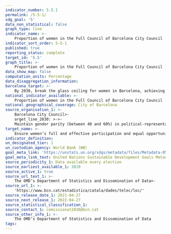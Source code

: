 ```yaml
---
indicator_number: 5.5.1
permalink: /5-5-1/
sdg_goal: '5'
data_non_statistical: false
graph_type: line
indicator_name: >-
    Proportion of women in the Full Council of Barcelona City Council
indicator_sort_order: 5-5-1
published: true
reporting_status: complete
target_id: '5.5'
graph_title: >-
    Proportion of women in the Full Council of Barcelona City Council
data_show_map: false
computation_units: Percentage
data_disaggregation_information:
barcelona_target: >-
    By 2030, break the glass ceiling for women in Barcelona, achieving parity in political, economic and social representation and leadership posts
national_indicator_available: >-
    Proportion of women in the Full Council of Barcelona City Council
national_geographical_coverage: City of Barcelona
source_organisation_1: >-
    Barcelona City Council>-
    arget_line_2030: >->-
    Maintain gender parity (between 40 and 60%) in political-representative at Barcelona City Council
target_name: >-
	Ensure women’s full and effective participation and equal opportunities for leadership at all levels of decision-making in political, economic and public life
indicator_definition:
un_designated_tier: 1
un_custodian_agency: World Bank (WB)
goal_meta_link: 'https://unstats.un.org/sdgs/metadata/files/Metadata-05-05-01.pdf'
goal_meta_link_text: United Nations Sustainable Development Goals Metadata (pdf 894kB)
source_periodicity_1: Data available every election
source_earliest_available_1: 2019
source_active_1: true
source_url_text_1: >-
    The OMD’s Department of Statistics and Dissemination of Data>-
source_url_1: >-
	'https://www.bcn.cat/estadistica/catala/dades/telec/loc/'
source_release_date_1: 2021-04-27
source_next_release_1: 2022-04-27
source_statistical_classification_1: 
source_contact_1: comissionat2030@bcn.cat
source_other_info_1: >-
    The OMD’s Department of Statistics and Dissemination of Data
tags:
---
```

